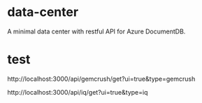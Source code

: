 # data-center
A minimal data center with restful API for Azure DocumentDB.


# test
http://localhost:3000/api/gemcrush/get?ui=true&type=gemcrush


http://localhost:3000/api/iq/get?ui=true&type=iq